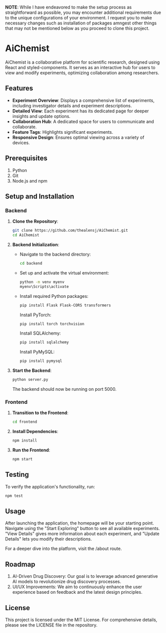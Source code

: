**NOTE**: While I have endeavored to make the setup process as straightforward as possible, you may encounter additional requirements due to the unique configurations of your environment. I request you to make necessary changes such as installation of packages amngest other things that may not be mentioned below as you proceed to clone this project. 

# AiChemist

AiChemist is a collaborative platform for scientific research, designed using React and styled-components. It serves as an interactive hub for users to view and modify experiments, optimizing collaboration among researchers.

## Features

- **Experiment Overview**: Displays a comprehensive list of experiments, including investigator details and experiment descriptions.
- **Detailed View**: Each experiment has its dedicated page for deeper insights and update options.
- **Collaboration Hub**: A dedicated space for users to communicate and collaborate.
- **Feature Tags**: Highlights significant experiments.
- **Responsive Design**: Ensures optimal viewing across a variety of devices.

## Prerequisites

1. Python
2. Git
3. Node.js and npm

## Setup and Installation

### Backend

1. **Clone the Repository**:
    ```bash
    git clone https://github.com/thealensj/AiChemist.git
    cd AiChemist
    ```

2. **Backend Initialization**:
    - Navigate to the backend directory:
        ```bash
        cd backend
        ```
    - Set up and activate the virtual environment:
        ```bash
        python -m venv myenv
        myenv\Scripts\activate
        ```
    - Install required Python packages:
        ```bash
        pip install Flask Flask-CORS transformers
        ```
      Install PyTorch:
        ```bash
        pip install torch torchvision
        ```
      Install SQLAlchemy:
        ```bash
        pip install sqlalchemy
        ```
      Install PyMySQL:
       ```bash
       pip install pymysql 
       ```

3. **Start the Backend**:
    ```bash
    python server.py
    ```
    The backend should now be running on port 5000.

### Frontend

1. **Transition to the Frontend**:
    ```bash
    cd frontend
    ```

2. **Install Dependencies**:
    ```bash
    npm install
    ```

3. **Run the Frontend**:
    ```bash
    npm start
    ```

## Testing

To verify the application's functionality, run:
```bash
npm test
```

## Usage
After launching the application, the homepage will be your starting point. Navigate using the "Start Exploring" button to see all available experiments. "View Details" gives more information about each experiment, and "Update Details" lets you modify their descriptions.

For a deeper dive into the platform, visit the /about route.

## Roadmap
1. AI-Driven Drug Discovery: Our goal is to leverage advanced generative AI models to revolutionize drug discovery processes.
2. UI/UX Improvements: We aim to continuously enhance the user experience based on feedback and the latest design principles.

## License
This project is licensed under the MIT License. For comprehensive details, please see the LICENSE file in the repository.
